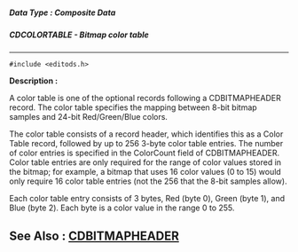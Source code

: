 ##### Data Type : Composite Data
##### CDCOLORTABLE - Bitmap color table
---
```
#include <editods.h>
```
**Description :**

A color table is one of the optional records following a CDBITMAPHEADER 
record.  The color table specifies the mapping between 8-bit bitmap samples and 
24-bit Red/Green/Blue colors.

The color table consists of a record header, which identifies this as a Color 
Table record, followed by up to 256 3-byte color table entries.  The number of 
color entries is specified in the ColorCount field of CDBITMAPHEADER.  Color 
table entries are only required for the range of color values stored in the 
bitmap;  for example, a bitmap that uses 16 color values (0 to 15) would only 
require 16 color table entries (not the 256 that the 8-bit samples allow).

Each color table entry consists of 3 bytes, Red (byte 0), Green (byte 1), and 
Blue (byte 2).  Each byte is a color value in the range 0 to 255.

**See Also :**
[CDBITMAPHEADER](/domino-c-api-docs/reference/Data/CDBITMAPHEADER)
---
